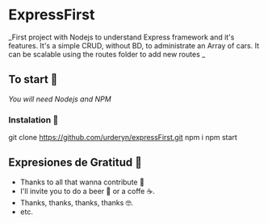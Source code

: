 # ExpressFirst

_First project with Nodejs to understand Express framework and it's features. It's a simple CRUD, without BD, to administrate an Array of cars. It can be scalable using the routes folder to add new routes _

## To start 🚀

_You will need Nodejs and NPM_


### Instalation 🔧

git clone https://github.com/urderyn/expressFirst.git
npm i
npm start

## Expresiones de Gratitud 🎁

* Thanks to all that wanna contribute 📢
* I'll invite you to do a beer 🍺 or a coffe ☕. 
* Thanks, thanks, thanks, thanks 🤓.
* etc.